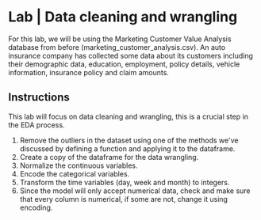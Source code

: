 # Lab | Data cleaning and wrangling

For this lab, we will be using the Marketing Customer Value Analysis database from before (marketing_customer_analysis.csv). An auto insurance company has collected some data about its customers including their demographic data, education, employment, policy details, vehicle information, insurance policy and claim amounts. 

## Instructions
This lab will focus on data cleaning and wrangling, this is a crucial step in the EDA process.

1. Remove the outliers in the dataset using one of the methods we've discussed by defining a function and applying it to the dataframe.
2. Create a copy of the dataframe for the data wrangling.
3. Normalize the continuous variables.
4. Encode the categorical variables.
5. Transform the time variables (day, week and month) to integers.
6. Since the model will only accept numerical data, check and make sure that every column is numerical, if some are not, change it using encoding.
